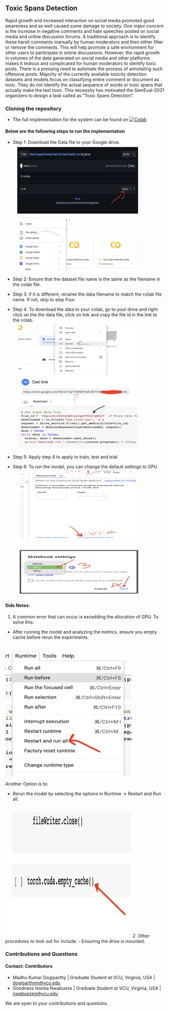 ## Toxic Spans Detection
Rapid growth and increased interaction on social media promoted good awareness and as well caused some damage to society. One major concern is the increase in negative comments and hate speeches posted on social media and online discussion forums. A traditional approach is to identify these harsh comments manually by human moderators and then either filter or remove the comments. This will help promote a safe environment for other users to participate in online discussions. However, the rapid growth in volumes of the data generated on social media and other platforms makes it tedious and complicated for human moderators to identify toxic posts. There is a pressing need to automate the process of annotating such offensive posts. Majority of the currently available toxicity detection datasets and models focus on classifying entire comment or document as toxic. They do not identify the actual sequence of words or toxic spans that actually make the text toxic. This necessity has motivated the SemEval-2021 organizers to design a task called as “Toxic Spans Detection”.


### Cloning the repository
- The full implementation for the system can be found on [![Colab](https://colab.research.google.com/assets/colab-badge.svg)](https://colab.research.google.com/github/Isioman/Natural-Language-Processing-Project-Toxic-Spans-Detection/blob/main/Toxic_Spans_Detection.ipynb)

#### Below are the following steps to run the implementation

- Step 1: Download the Data file to your Google drive.
  <br/>
  <img src="https://github.com/Isioman/Natural-Language-Processing-Project-Toxic-Spans-Detection/blob/main/Images/Downloaddataset.png" width="400" height="400">
  
- Step 2: Ensure that the dataset file name is the same as the filename in the colab file.

- Step 3: if it is different, rename the data filename to match the colab file name. If not, skip to step Four

- Step 4: To download the data to your colab, go to your drive and right click on the the data file, click on link and copy the file id in the link to the colab.
  <br/>
  <img src="https://github.com/Isioman/Natural-Language-Processing-Project-Toxic-Spans-Detection/blob/main/Images/download_data_from_drive_to_colab.png" width="400" height="400">

- Step 5: Apply step 4 to apply to train, test and trial.
- Step 6: To run the model, you can change the default settings to GPU
  <br/>
  <img src="https://github.com/Isioman/Natural-Language-Processing-Project-Toxic-Spans-Detection/blob/main/Images/4.png" width="400" height="400">
  
 #### Side Notes:
 1. A common error that can occur is excedding the allocation of GPU. To solve this:
 - After running the model and analyzing the metrics, ensure you empty cache before rerun the experiments. 
 <br/>
  <img src="https://github.com/Isioman/Natural-Language-Processing-Project-Toxic-Spans-Detection/blob/main/Images/5.png" width="400" height="400">
  
 Another Option is to:
 - Rerun the model by selecting the options in Runtime -> Restart and Run all.
 <br/>
  <img src="https://github.com/Isioman/Natural-Language-Processing-Project-Toxic-Spans-Detection/blob/main/Images/6.png" width="400" height="400">
 2. Other procedures to look out for include:
  - Ensuring the drive is mounted.

### Contributions and Questions
#### Contact: Contributors
- Madhu Kumar Dogiparthy | Graduate Student at VCU, Virginia, USA | dogiparthym@vcu.edu
- Goodness Isioma Nwabueze | Graduate Student at VCU, Virginia, USA | nwabuezeg@vcu.edu

We are open to your contributions and questions. 
